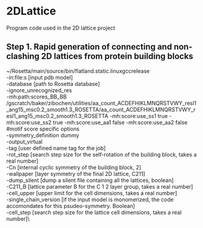 # 2DLattice
Program code used in the 2D lattice project

## Step 1. Rapid generation of connecting and non-clashing 2D lattices from protein building blocks
~/Rosetta/main/source/bin/flatland.static.linuxgccrelease \
-in:file:s [input pdb model] \
-database [path to Rosetta database] \
-ignore_unrecognized_res \
-mh:path:scores_BB_BB /gscratch/baker/zibochen/utilities/aa_count_ACDEFHIKLMNQRSTVWY_resl1_ang15_msc0.2_smooth1.3_ROSETTA/aa_count_ACDEFHIKLMNQRSTVWY_resl1_ang15_msc0.2_smooth1.3_ROSETTA -mh:score:use_ss1 true -mh:score:use_ss2 true -mh:score:use_aa1 false -mh:score:use_aa2 false #motif score specific options\
 -symmetry_definition dummy \
 -output_virtual \
-tag [user defined name tag for the job] \
 -rot_step [search step size for the self-rotation of the building block, takes a real number]\
 -Cn [internal cyclic symmetry of the building block, 2] \
 -wallpaper [layer symmetry of the final 2D lattice, C211] \
-dump_silent [dump a silent file containing all the lattices, boolean] \
 -C211_B [lattice parameter B for the C 1 2 layer group, takes a real number] \
-cell_upper [upper limit for the cell dimensions, takes a real number] \
-single_chain_version [if the input model is monomerized, the code accomondates for this psudeo-symmetry. Boolean] \
-cell_step [search step size for the lattice cell dimensions, takes a real number]\
